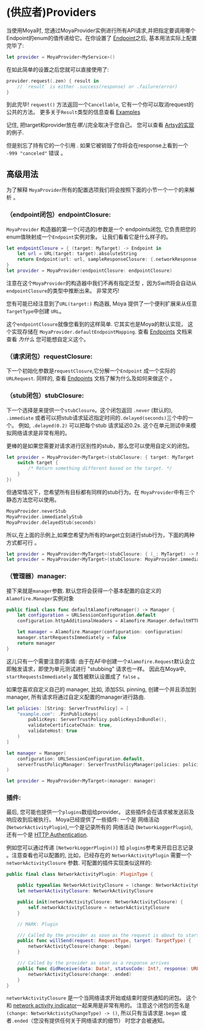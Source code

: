 # (供应者)Providers

当使用Moya时, 您通过MoyaProvider实例进行所有API请求,并把指定要调用哪个Endpoint的enum的值传递给它。在你设置了 [Endpoint](Endpoints.md)之后, 基本用法实际上配置完毕了:

```swift
let provider = MoyaProvider<MyService>()
```

在如此简单的设置之后您就可以直接使用了:

```swift
provider.request(.zen) { result in
    // `result` is either .success(response) or .failure(error)
}
```

到此完毕! `request()` 方法返回一个`Cancellable`, 它有一个你可以取消request的公共的方法。 更多关于`Result`类型的信息查看 [Examples](Examples) 

记住,  把target和provider放在*哪儿*完全取决于您自己。 您可以查看 [Artsy的实现](https://github.com/artsy/eidolon/blob/master/Kiosk/App/Networking/ArtsyAPI.swift)
的例子.

但是别忘了持有它的一个引用 . 如果它被销毁了你将会在response上看到一个 `-999 "canceled"` 错误 。

## 高级用法

为了解释 `MoyaProvider`所有的配置选项我们将会按照下面的小节一个一个的来解析 。

### （endpoint闭包）endpointClosure:

  `MoyaProvider` 构造器的第一个(可选的)参数是一个
endpoints闭包, 它负责把您的enum值映射成一个`Endpoint`实例对象。 让我们看看它是什么样子的。

```swift
let endpointClosure = { (target: MyTarget) -> Endpoint in
    let url = URL(target: target).absoluteString
    return Endpoint(url: url, sampleResponseClosure: {.networkResponse(200, target.sampleData)}, method: target.method, task: target.task)
}
let provider = MoyaProvider(endpointClosure: endpointClosure)
```

注意在这个`MoyaProvider`的构造器中我们不再有指定泛型 ，因为Swift将会自动从`endpointClosure`的类型中推断出来。 非常灵巧!

您有可能已经注意到了`URL(target:)` 构造器, Moya 提供了一个便利扩展来从任意 `TargetType`中创建 `URL`。

这个`endpointClosure`就像您看到的这样简单. 它其实也是Moya的默认实现， 这个实现存储在 `MoyaProvider.defaultEndpointMapping`.
查看 [Endpoints](Endpoints.md) 文档来查看 _为什么_ 您可能想自定义这个。

### （请求闭包）requestClosure:

下一个初始化参数是`requestClosure`,它分解一个`Endpoint` 成一个实际的 `URLRequest`. 同样的, 查看 [Endpoints](Endpoints.md)
文档了解为什么及如何来做这个 。

### （stub闭包）stubClosure:

下一个选择是来提供一个`stubClosure`。这个闭包返回 `.never` (默认的), `.immediate` 或者可以把stub请求延迟指定时间的`.delayed(seconds)`三个中的一个。 例如, `.delayed(0.2)` 可以把每个stub 请求延迟0.2s. 这个在单元测试中来模拟网络请求是非常有用的。

更棒的是如果您需要对请求进行区别性的stub，那么您可以使用自定义的闭包。

```swift
let provider = MoyaProvider<MyTarget>(stubClosure: { target: MyTarget -> Moya.StubBehavior in
    switch target {
        /* Return something different based on the target. */
    }
})
```

但通常情况下，您希望所有目标都有同样的stub行为。在 `MoyaProvider`中有三个静态方法您可以使用。

```swift
MoyaProvider.neverStub
MoyaProvider.immediatelyStub
MoyaProvider.delayedStub(seconds)
```

所以,在上面的示例上,如果您希望为所有的target立刻进行stub行为，下面的两种方式都可行 。

```swift
let provider = MoyaProvider<MyTarget>(stubClosure: { (_: MyTarget) -> Moya.StubBehavior in return .immediate })
let provider = MoyaProvider<MyTarget>(stubClosure: MoyaProvider.immediatelyStub)
```

### （管理器）manager:

接下来就是`manager`参数. 默认您将会获得一个基本配置的自定义的`Alamofire.Manager`实例对象

```swift
public final class func defaultAlamofireManager() -> Manager {
    let configuration = URLSessionConfiguration.default
    configuration.httpAdditionalHeaders = Alamofire.Manager.defaultHTTPHeaders

    let manager = Alamofire.Manager(configuration: configuration)
    manager.startRequestsImmediately = false
    return manager
}
```

这儿只有一个需要注意的事情: 由于在AF中创建一个`Alamofire.Request`默认会立即触发请求，即使为单元测试进行  "stubbing" 请求也一样。 因此在Moya中, `startRequestsImmediately` 属性被默认设置成了 `false` 。

如果您喜欢自定义自己的 manager, 比如, 添加SSL pinning, 创建一个并且添加到manager,
所有请求将通过自定义配置的manager进行路由.

```swift
let policies: [String: ServerTrustPolicy] = [
    "example.com": .PinPublicKeys(
        publicKeys: ServerTrustPolicy.publicKeysInBundle(),
        validateCertificateChain: true,
        validateHost: true
    )
]

let manager = Manager(
    configuration: URLSessionConfiguration.default,
    serverTrustPolicyManager: ServerTrustPolicyManager(policies: policies)
)

let provider = MoyaProvider<MyTarget>(manager: manager)
```

### 插件:

最后, 您可能也提供一个`plugins`数组给provider。 这些插件会在请求被发送前及响应收到后被执行。 Moya已经提供了一些插件: 一个是 网络活动(`NetworkActivityPlugin`),一个是记录所有的 网络活动 (`NetworkLoggerPlugin`), 还有一个是 [HTTP Authentication](Authentication.md).

例如您可以通过传递 `[NetworkLoggerPlugin()]` 给 `plugins`参考来开启日志记录 。注意查看也可以配置的, 比如，已经存在的 `NetworkActivityPlugin` 需要一个 `networkActivityClosure` 参数. 可配置的插件实现类似这样的:

```swift
public final class NetworkActivityPlugin: PluginType {

    public typealias NetworkActivityClosure = (change: NetworkActivityChangeType) -> ()
    let networkActivityClosure: NetworkActivityClosure

    public init(networkActivityClosure: NetworkActivityClosure) {
        self.networkActivityClosure = networkActivityClosure
    }

    // MARK: Plugin

    /// Called by the provider as soon as the request is about to start
    public func willSend(request: RequestType, target: TargetType) {
        networkActivityClosure(change: .began)
    }

    /// Called by the provider as soon as a response arrives
    public func didReceive(data: Data?, statusCode: Int?, response: URLResponse?, error: ErrorType?, target: TargetType) {
        networkActivityClosure(change: .ended)
    }
}
```

`networkActivityClosure` 是一个当网络请求开始或结束时提供通知的闭包。 这个和 [network activity indicator](https://github.com/thoughtbot/BOTNetworkActivityIndicator)一起来用是非常有用的。
注意这个闭包的签名是 `(change: NetworkActivityChangeType) -> ()`,
所以只有当请求是`.began` 或者`.ended`（您没有提供任何关于网络请求的细节） 时您才会被通知。
